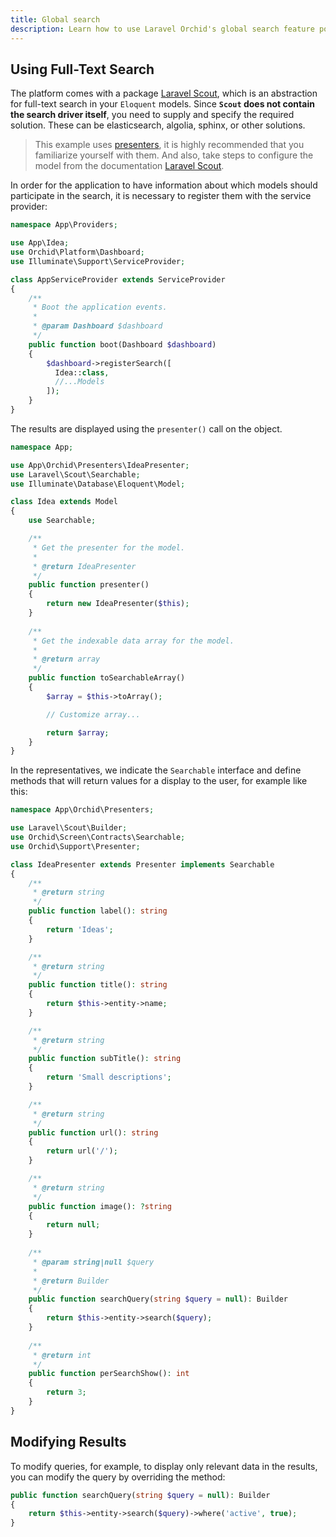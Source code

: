 ```yaml
---
title: Global search
description: Learn how to use Laravel Orchid's global search feature powered by Laravel Scout to easily search and filter through large amounts of data in your administration-style applications.
---
```


## Using Full-Text Search

The platform comes with a package [Laravel Scout](https://github.com/laravel/scout), which is an abstraction for full-text search in your `Eloquent` models. 
Since **`Scout` does not contain the search driver itself**, you need to supply and specify the required solution. These can be elasticsearch, algolia, sphinx, or other solutions.

> This example uses [presenters](/en/docs/presenters), it is highly recommended that you familiarize yourself with them. And also, take steps to configure the model from the documentation [Laravel Scout](https://github.com/laravel/scout).

In order for the application to have information about which models should participate in the search, it is necessary to register them with the service provider:


```php
namespace App\Providers;

use App\Idea;
use Orchid\Platform\Dashboard;
use Illuminate\Support\ServiceProvider;

class AppServiceProvider extends ServiceProvider
{
    /**
     * Boot the application events.
     *
     * @param Dashboard $dashboard
     */
    public function boot(Dashboard $dashboard)
    {
        $dashboard->registerSearch([
          Idea::class,
          //...Models
        ]);
    }
}
```

The results are displayed using the `presenter()` call on the object.

```php
namespace App;

use App\Orchid\Presenters\IdeaPresenter;
use Laravel\Scout\Searchable;
use Illuminate\Database\Eloquent\Model;

class Idea extends Model
{
    use Searchable;

    /**
     * Get the presenter for the model.
     *
     * @return IdeaPresenter
     */
    public function presenter()
    {
        return new IdeaPresenter($this);
    }
    
    /**
     * Get the indexable data array for the model.
     *
     * @return array
     */
    public function toSearchableArray()
    {
        $array = $this->toArray();

        // Customize array...

        return $array;
    }
}
```

In the representatives, we indicate the `Searchable` interface and define methods that will return values for a display to the user, for example like this:


```php
namespace App\Orchid\Presenters;

use Laravel\Scout\Builder;
use Orchid\Screen\Contracts\Searchable;
use Orchid\Support\Presenter;

class IdeaPresenter extends Presenter implements Searchable
{
    /**
     * @return string
     */
    public function label(): string
    {
        return 'Ideas';
    }

    /**
     * @return string
     */
    public function title(): string
    {
        return $this->entity->name;
    }

    /**
     * @return string
     */
    public function subTitle(): string
    {
        return 'Small descriptions';
    }

    /**
     * @return string
     */
    public function url(): string
    {
        return url('/');
    }

    /**
     * @return string
     */
    public function image(): ?string
    {
        return null;
    }
    
    /**
     * @param string|null $query
     *
     * @return Builder
     */
    public function searchQuery(string $query = null): Builder
    {
        return $this->entity->search($query);
    }
    
    /**
     * @return int
     */
    public function perSearchShow(): int
    {
        return 3;
    }
}
```


## Modifying Results

To modify queries, for example, to display only relevant data in the results, you can modify the query by overriding the method:


```php
public function searchQuery(string $query = null): Builder
{
    return $this->entity->search($query)->where('active', true);
}
```

